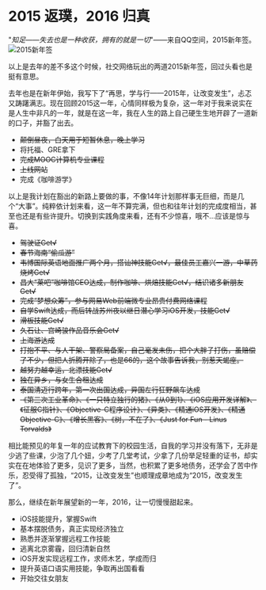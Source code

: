 # 2015 返璞，2016 归真

"*知足——失去也是一种收获，拥有的就是一切*"——来自QQ空间，2015新年签。
![2015新年签](http://upload-images.jianshu.io/upload_images/674223-5835e35b65610f48.JPG?imageMogr2/auto-orient/strip%7CimageView2/2/w/1240)

以上是去年的差不多这个时候，社交网络玩出的两道2015新年签，回过头看也是挺有意思。

去年也是在新年伊始，我写下了“再思，学与行——2015年，让改变发生”，忐忑又踌躇满志。现在回顾2015这一年，心情同样极为复杂，这一年对于我来说实在是人生中非凡的一年，就是在这一年，我在人生的路上自己硬生生地开辟了一道新的口子，并豁了出去。

* ~~颠倒昼夜，白天用于短暂休息，晚上学习~~
* 将托福、GRE拿下
* ~~完成MOOC计算机专业课程~~
* ~~上线网站~~
* 完成《咖啡游学》

以上是我计划在豁出的新路上要做的事，不像14年计划那样事无巨细，而是几个“大事”。纯粹依计划来看，这一年不算完满，但也和往年计划的完成度相当，甚至也还是有些许提升。切换到实践角度来看，还有不少惊喜，哦不…应该是惊与喜。

* ~~驾驶证Get√~~
* ~~春节海南“偷瓜游”~~
* ~~韦博国际英语地面推广两个月，搭讪神技能Get√，最佳员工嘉兴一游，中草药烧烤Get√~~
* ~~昌大“莱吧”咖啡馆CEO达成，制作咖啡、烘焙技能Get√，结识诸多新朋友Get√~~
* ~~完成“梦想众筹”，参与网易Web前端微专业昂贵付费网络课程~~
* ~~自学Swift达成，而后转战苏州夜以继日潜心学习iOS开发，技能Get√~~
* ~~滑板技能Get√~~
* ~~久石让、宫崎骏作品音乐会Get√~~
* ~~上海游达成~~
* ~~打抱不平、与人干架、警察局备案，自己毫发未伤，把个大胖子打伤，虽赔偿了不少，但把人折腾开除了，也是66的，这个故事告诉我，别惹天蝎座。~~
* ~~越努力越幸运，北漂技能Get√~~
* ~~独在异乡，与女生合租达成~~
* ~~泰国清迈行跨年，第一次出国达成，异国左行狂野飙车达成~~
* ~~《第三次工业革命》、《一只特立独行的猪》、《从0到1》、《iOS应用开发详解》、《征服C指针》、《Objective-C程序设计》、《异类》、《精通iOS开发》、《精通Objective-C》、《增长黑客》、《树，不在了》、《Just for Fun - Linus Torvalds》~~

相比能预见的年复一年的应试教育下的校园生活，自我的学习并没有落下，无非是少逃了些课，少泡了几个妞，少考了几堂考试，少拿了几份举足轻重的证书，却实实在在地体验了更多，见识了更多，当然，也积累了更多地债务，还学会了苦中作乐，忍受得了孤独，“2015，让改变发生”也顺理成章地成为“2015，改变发生了”。

那么，继续在新年展望新的一年，2016，让一切慢慢甜起来。

* iOS技能提升，掌握Swift
* 基本摆脱债务，真正实现经济独立
* 熟悉并逐渐掌握远程工作技能
* 逃离北京雾霾，回归清新自然
* iOS开发实现远程工作，求师木艺，学成而归
* 提升英语口语实用技能，争取再出国看看
* 开始交往女朋友